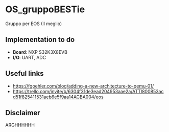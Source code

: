 # OS_gruppoBESTie
Gruppo per EOS (Il meglio)

## Implementation to do
- **Board**: NXP S32K3X8EVB
- **I/O**: UART, ADC 

## Useful links 
- https://fgoehler.com/blog/adding-a-new-architecture-to-qemu-01/
- https://trello.com/invite/b/6304f31de3ead204953aae2a/ATTI800853acd51f825411531aeb6e5f9aa14ACBA004/eos

## Disclaimer
ARGHHHHHH
